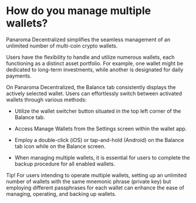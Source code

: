 # How do you manage multiple wallets?

Panaroma Decentralized simplifies the seamless management of an unlimited number of multi-coin crypto wallets. 

Users have the flexibility to handle and utilize numerous wallets, each functioning as a distinct asset portfolio. For example, one wallet might be dedicated to long-term investments, while another is designated for daily payments.  

On Panaroma Decentralized, the Balance tab consistently displays the actively selected wallet. Users can effortlessly switch between activated wallets through various methods: 

- Utilize the wallet switcher button situated in the top left corner of the Balance tab. 

- Access Manage Wallets from the Settings screen within the wallet app. 

- Employ a double-click (iOS) or tap-and-hold (Android) on the Balance tab icon while on the Balance screen. 

- When managing multiple wallets, it is essential for users to complete the backup procedure for all enabled wallets. 

 
Tip! For users intending to operate multiple wallets, setting up an unlimited number of wallets with the same mnemonic phrase (private key) but employing different passphrases for each wallet can enhance the ease of managing, operating, and backing up wallets. 
